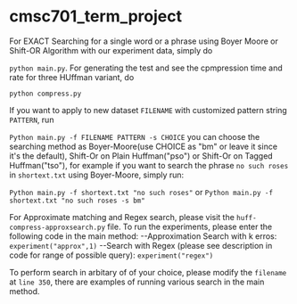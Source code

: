 # cmsc701_term_project
For EXACT Searching for a single word or a phrase using Boyer Moore or Shift-OR Algorithm with our experiment data, simply do 

`python main.py`. 
For generating the test and see the cpmpression time and rate for three HUffman variant, do 

`python compress.py`

If you want to apply to new dataset `FILENAME` with customized pattern string `PATTERN`, run

`Python main.py -f FILENAME PATTERN -s CHOICE`
you can choose the searching method as Boyer-Moore(use CHOICE as "bm" or leave it since it's the default), Shift-Or on Plain Huffman("pso") 
or Shift-Or on Tagged Huffman("tso"), for example if you want to search the phrase `no such roses` in `shortext.txt` using Boyer-Moore, simply run:

`Python main.py -f shortext.txt "no such roses"` or `Python main.py -f shortext.txt "no such roses -s bm"`

For Approximate matching and Regex search, please visit the `huff-compress-approxsearch.py` file.
To run the experiments, please enter the following code in the main method:
--Approximation Search with k erros: `experiment("approx",1)`
--Search with Regex (please see description in code for range of possible query):  `experiment("regex")`

To perform search in arbitary of of your choice, please modify the `filename`  at `line 350`, there are examples of running various search in the main method.



